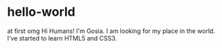 # hello-world
at first
omg
Hi Humans!
I'm Gosia. I am looking for my place in the world. I've started to learn HTML5 and CSS3.

